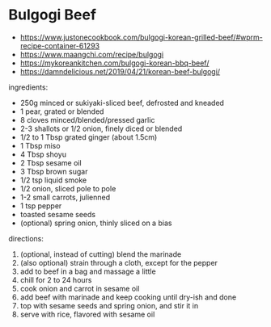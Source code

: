# Bulgogi Beef

* https://www.justonecookbook.com/bulgogi-korean-grilled-beef/#wprm-recipe-container-61293
* https://www.maangchi.com/recipe/bulgogi
* https://mykoreankitchen.com/bulgogi-korean-bbq-beef/
* https://damndelicious.net/2019/04/21/korean-beef-bulgogi/

ingredients:

* 250g minced or sukiyaki-sliced beef, defrosted and kneaded
* 1 pear, grated or blended
* 8 cloves minced/blended/pressed garlic
* 2-3 shallots or 1/2 onion, finely diced or blended
* 1/2 to 1 Tbsp grated ginger (about 1.5cm)
* 1 Tbsp miso
* 4 Tbsp shoyu
* 2 Tbsp sesame oil
* 3 Tbsp brown sugar
* 1/2 tsp liquid smoke
* 1/2 onion, sliced pole to pole
* 1-2 small carrots, julienned
* 1 tsp pepper
* toasted sesame seeds
* (optional) spring onion, thinly sliced on a bias

directions:

1. (optional, instead of cutting) blend the marinade
2. (also optional) strain through a cloth, except for the pepper
3. add to beef in a bag and massage a little
4. chill for 2 to 24 hours
5. cook onion and carrot in sesame oil
6. add beef with marinade and keep cooking until dry-ish and done
7. top with sesame seeds and spring onion, and stir it in
8. serve with rice, flavored with sesame oil
